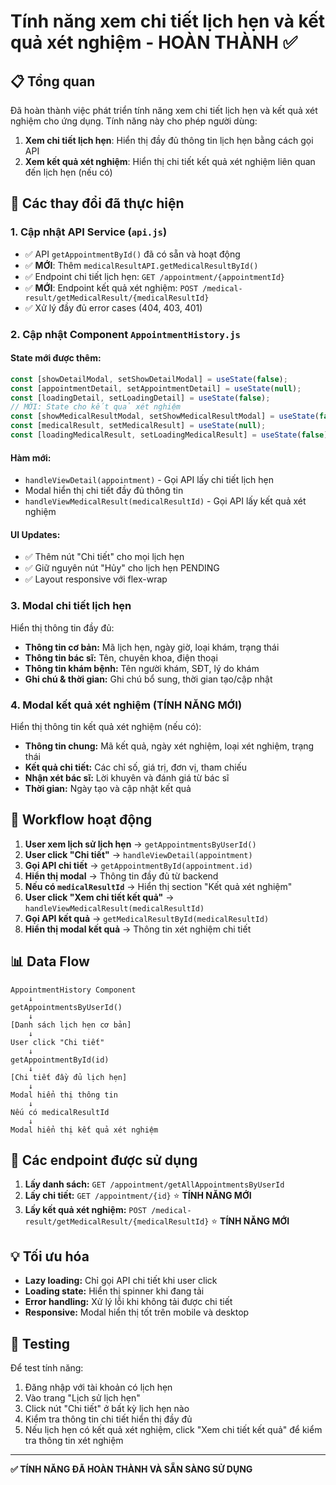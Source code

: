 # Tính năng xem chi tiết lịch hẹn và kết quả xét nghiệm - HOÀN THÀNH ✅

## 📋 Tổng quan
Đã hoàn thành việc phát triển tính năng xem chi tiết lịch hẹn và kết quả xét nghiệm cho ứng dụng. Tính năng này cho phép người dùng:

1. **Xem chi tiết lịch hẹn**: Hiển thị đầy đủ thông tin lịch hẹn bằng cách gọi API
2. **Xem kết quả xét nghiệm**: Hiển thị chi tiết kết quả xét nghiệm liên quan đến lịch hẹn (nếu có)

## 🔧 Các thay đổi đã thực hiện

### 1. **Cập nhật API Service (`api.js`)**
- ✅ API `getAppointmentById()` đã có sẵn và hoạt động
- ✅ **MỚI**: Thêm `medicalResultAPI.getMedicalResultById()` 
- ✅ Endpoint chi tiết lịch hẹn: `GET /appointment/{appointmentId}`
- ✅ **MỚI**: Endpoint kết quả xét nghiệm: `POST /medical-result/getMedicalResult/{medicalResultId}`
- ✅ Xử lý đầy đủ error cases (404, 403, 401)

### 2. **Cập nhật Component `AppointmentHistory.js`**

#### **State mới được thêm:**
```javascript
const [showDetailModal, setShowDetailModal] = useState(false);
const [appointmentDetail, setAppointmentDetail] = useState(null);
const [loadingDetail, setLoadingDetail] = useState(false);
// MỚI: State cho kết quả xét nghiệm
const [showMedicalResultModal, setShowMedicalResultModal] = useState(false);
const [medicalResult, setMedicalResult] = useState(null);
const [loadingMedicalResult, setLoadingMedicalResult] = useState(false);
```

#### **Hàm mới:**
- `handleViewDetail(appointment)` - Gọi API lấy chi tiết lịch hẹn
- Modal hiển thị chi tiết đầy đủ thông tin
- `handleViewMedicalResult(medicalResultId)` - Gọi API lấy kết quả xét nghiệm

#### **UI Updates:**
- ✅ Thêm nút "Chi tiết" cho mọi lịch hẹn
- ✅ Giữ nguyên nút "Hủy" cho lịch hẹn PENDING
- ✅ Layout responsive với flex-wrap

### 3. **Modal chi tiết lịch hẹn**
Hiển thị thông tin đầy đủ:
- **Thông tin cơ bản:** Mã lịch hẹn, ngày giờ, loại khám, trạng thái
- **Thông tin bác sĩ:** Tên, chuyên khoa, điện thoại
- **Thông tin khám bệnh:** Tên người khám, SĐT, lý do khám
- **Ghi chú & thời gian:** Ghi chú bổ sung, thời gian tạo/cập nhật

### 4. **Modal kết quả xét nghiệm** (TÍNH NĂNG MỚI)
Hiển thị thông tin kết quả xét nghiệm (nếu có):
- **Thông tin chung:** Mã kết quả, ngày xét nghiệm, loại xét nghiệm, trạng thái
- **Kết quả chi tiết:** Các chỉ số, giá trị, đơn vị, tham chiếu
- **Nhận xét bác sĩ:** Lời khuyên và đánh giá từ bác sĩ
- **Thời gian:** Ngày tạo và cập nhật kết quả

## 🚀 Workflow hoạt động

1. **User xem lịch sử lịch hẹn** → `getAppointmentsByUserId()`
2. **User click "Chi tiết"** → `handleViewDetail(appointment)`
3. **Gọi API chi tiết** → `getAppointmentById(appointment.id)`
4. **Hiển thị modal** → Thông tin đầy đủ từ backend
5. **Nếu có `medicalResultId`** → Hiển thị section "Kết quả xét nghiệm"
6. **User click "Xem chi tiết kết quả"** → `handleViewMedicalResult(medicalResultId)`
7. **Gọi API kết quả** → `getMedicalResultById(medicalResultId)`
8. **Hiển thị modal kết quả** → Thông tin xét nghiệm chi tiết

## 📊 Data Flow

```
AppointmentHistory Component
    ↓
getAppointmentsByUserId() 
    ↓
[Danh sách lịch hẹn cơ bản]
    ↓
User click "Chi tiết" 
    ↓
getAppointmentById(id)
    ↓
[Chi tiết đầy đủ lịch hẹn]
    ↓
Modal hiển thị thông tin
    ↓
Nếu có medicalResultId
    ↓
Modal hiển thị kết quả xét nghiệm
```

## 🎯 Các endpoint được sử dụng

1. **Lấy danh sách:** `GET /appointment/getAllAppointmentsByUserId`
2. **Lấy chi tiết:** `GET /appointment/{id}` ⭐ **TÍNH NĂNG MỚI**
3. **Lấy kết quả xét nghiệm:** `POST /medical-result/getMedicalResult/{medicalResultId}` ⭐ **TÍNH NĂNG MỚI**

## 💡 Tối ưu hóa

- **Lazy loading:** Chỉ gọi API chi tiết khi user click
- **Loading state:** Hiển thị spinner khi đang tải
- **Error handling:** Xử lý lỗi khi không tải được chi tiết
- **Responsive:** Modal hiển thị tốt trên mobile và desktop

## 🧪 Testing

Để test tính năng:
1. Đăng nhập với tài khoản có lịch hẹn
2. Vào trang "Lịch sử lịch hẹn"
3. Click nút "Chi tiết" ở bất kỳ lịch hẹn nào
4. Kiểm tra thông tin chi tiết hiển thị đầy đủ
5. Nếu lịch hẹn có kết quả xét nghiệm, click "Xem chi tiết kết quả" để kiểm tra thông tin xét nghiệm

---

**✅ TÍNH NĂNG ĐÃ HOÀN THÀNH VÀ SẴN SÀNG SỬ DỤNG**
